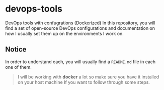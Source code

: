 # devops-tools
DevOps tools with confugrations (Dockerized)
In this repository, you will find a set of open-source DevOps configurations and documentation on how I usually set them up on the environments I work on.
## Notice
In order to understand each, you will usually find a `README.md` file in each one of them.

>I will be working with **docker** a lot so make sure you have it installed on your host machine If you want to follow through some steps.